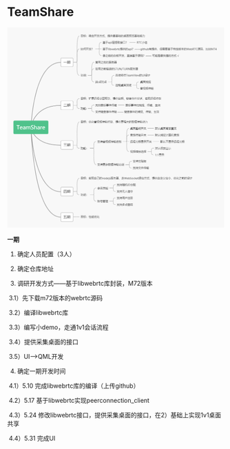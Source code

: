 # TeamShare

![分期图](https://github.com/TeamShareIO/TeamShare/blob/master/TeamShare.jpg)

**一期**

1. 确定人员配置（3人）

2. 确定仓库地址

3. 调研开发方式——基于libwebrtc库封装，M72版本

​       3.1）先下载m72版本的webrtc源码

​       3.2）编译libwebrtc库

​       3.3）编写小demo，走通1v1会话流程

​       3.4）提供采集桌面的接口

​       3.5）UI——>QML开发

4. 确定一期开发时间

​      4.1）5.10 完成libwebrtc库的编译（上传github） 

​      4.2）5.17 基于libwebrtc实现peerconnection_client

​      4.3）5.24 修改libwebrtc接口，提供采集桌面的接口，在2）基础上实现1v1桌面共享

​      4.4）5.31 完成UI
